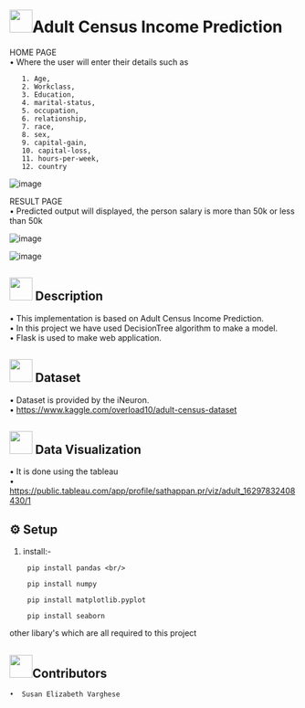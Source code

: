 # <img src="https://user-images.githubusercontent.com/84607354/131432422-86f825c6-1116-4f2b-a274-5eb6afeb5e5e.png" width="40">Adult Census Income Prediction

HOME PAGE<br/>
    •  Where the user will enter their details such as
 
       1. Age, 
       2. Workclass,
       3. Education,
       4. marital-status,
       5. occupation,
       6. relationship,
       7. race,
       8. sex,
       9. capital-gain,
       10. capital-loss,
       11. hours-per-week,
       12. country

 
![image](https://user-images.githubusercontent.com/84607354/131341733-407f08d3-33be-4af2-a31a-9b7a11cf082c.png)
    
RESULT PAGE<br/>
•	Predicted output will displayed, the person salary is more than 50k or less than 50k

![image](https://user-images.githubusercontent.com/84607354/131341779-cfefa8db-b2c3-4b30-ba23-2995da12d2bc.png)

![image](https://user-images.githubusercontent.com/84607354/131343073-b8a42c47-731a-4543-859a-97578e4af523.png)

## <img src="https://user-images.githubusercontent.com/84607354/131428371-1bc0df88-6f2a-4a5d-b017-5813116110b9.png" width="40"> Description
•	This implementation is based on Adult Census Income Prediction.<br/>
•	In this project we have used DecisionTree algorithm to make a model.<br/>
•	Flask is used to make web application.

## <img src="https://user-images.githubusercontent.com/84607354/131429691-71f3d5fc-dea0-4b12-98b6-f4b13ed2de3f.png" width="40" > Dataset
•	Dataset is provided by the iNeuron.<br/>
•	https://www.kaggle.com/overload10/adult-census-dataset

## <img src="https://user-images.githubusercontent.com/84607354/131429508-6ff8e3e0-7968-477f-9afe-0f946849e396.png" width="40"> Data Visualization
•	It is done using the tableau<br/>
•	https://public.tableau.com/app/profile/sathappan.pr/viz/adult_16297832408430/1

## ⚙️ Setup
1. install:-
    
        pip install pandas <br/>

        pip install numpy

        pip install matplotlib.pyplot

        pip install seaborn
    
  other libary's which are all required to this project 

## <img src="https://user-images.githubusercontent.com/84607354/131432262-f86ad078-0c06-4f0a-8a98-fa6249030c2b.png" width="40">Contributors 

    •  Susan Elizabeth Varghese
      
      

    
